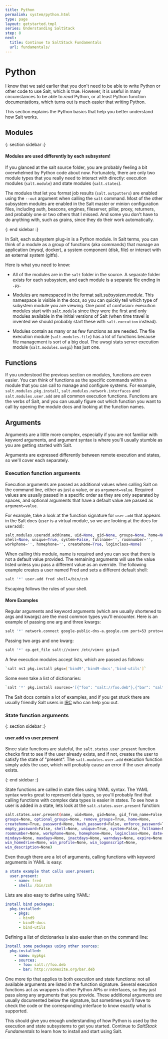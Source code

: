 ```yaml
---
title: Python
permalink: system/python.html
type: page
layout: getstarted.tmpl
series: Understanding SaltStack
step: 8
next:
  title: Continue to SaltStack Fundamentals 
  url: fundamentals/
---
```


# Python

I know that we said earlier that you don't need to be able to write Python or other code to use Salt, which is true. However, it is useful in many circumstances to be able to *read* Python, or at least Python function documentations, which turns out is much easier that writing Python.

This section explains the Python basics that help you better understand how Salt works.

## Modules

{: section sidebar :}

#### Modules are used differently by each subsystem!

If you glanced at the salt source folder, you are probably feeling a bit overwhelmed by Python code about now. Fortunately, there are only two module types that you really need to interact with directly: execution modules (`salt.module`) and state modules (`salt.states`).

The modules that let you format job results (`salt.outputters`) are enabled using the `--out` argument when calling the `salt` command. Most of the other subsystem modules are enabled in the Salt master or minion configuration files, including auth, beacons, engines, fileserver, pillar, proxy, returners, and probably one or two others that I missed. And some you don't have to do anything with, such as grains, since they do their work automatically.

{: end sidebar :}

In Salt, each subsystem plug-in is a Python module. In Salt terms, you can think of a module as a group of functions (aka commands) that manage an application (mysql, docker), a system component (disk, file) or interact with an external system (gitfs).

Here is what you need to know:

- All of the modules are in the `salt` folder in the source. A separate folder exists for each subsystem, and each module is a separate file ending in `.py`.

- Modules are namespaced in the format salt.*subsystem*.*module*. This namespace is visible in the docs, so you can quickly tell which type of subystem module you are viewing. One point of confusion: execution modules start with `salt.module` since they were the first and only modules available in the initial versions of Salt (when time travel is invented we should probably start these with `salt.execution` instead).

- Modules contain as many or as few functions as are needed. The file execution module (`salt.modules.file`) has a lot of functions because file management is sort of a big deal. The uwsgi stats server execution module (`salt.modules.uwsgi`) has just one.

## Functions

If you understood the previous section on modules, functions are even easier. You can think of functions as the specific commands within a module that you can call to manage and configure systems. For example, `salt.modules.pkg.install`, `salt.modules.network.interfaces` and `salt.modules.user.add` are all common execution functions. Functions are the verbs of Salt, and you can usually figure out which function you want to call by opening the module docs and looking at the function names.

## Arguments

Arguments are a little more complex, especially if you are not familiar with keyword arguments, and argument syntax is where you'll usually stumble as you are getting started with Salt. 

Arguments are expressed differently between remote execution and states, so we'll cover each separately.

### Execution function arguments

Execution arguments are passed as additional values when calling Salt on the command line, either as just a value, or as `argument=value`. Required values are usually passed in a specific order as they are only separated by spaces, and optional arguments that have a default value are passed as `argument=value`.

For example, take a look at the function signature for `user.add` that appears in the Salt docs (`user` is a virtual module, so we are looking at the docs for `useradd`):

```python
salt.modules.useradd.add(name, uid=None, gid=None, groups=None, home=None,
shell=None, unique=True, system=False, fullname='', roomnumber='',
workphone='', homephone='', createhome=True, loginclass=None)
```

When calling this module, name is required and you can see that there is not a default value provided. The remaining arguments will use the value listed unless you pass a different value as an override. The following example creates a user named Fred and sets a different default shell:

```bash
salt '*' user.add fred shell=/bin/zsh
```

Escaping follows the rules of your shell.

#### More Examples

Regular arguments and keyword arguments (which are usually shortened to args and kwargs) are the most common types you'll encounter. Here is an example of passing one arg and three kwargs:

```bash
salt '*' network.connect google-public-dns-a.google.com port=53 proto=udp timeout=3
```

Passing two args and one kwarg:

```bash
salt '*' cp.get_file salt://vimrc /etc/vimrc gzip=5
```

A few execution modules accept lists, which are passed as follows:

```bash
`salt ns1 pkg.install pkgs=['bind9','bind9-docs','bind-utils']`
```

Some even take a list of dictionaries:

```bash
`salt '*' pkg.install sources='[{"foo": "salt://foo.deb"},{"bar": "salt://bar.deb"}]'`
```

The Salt docs contain a lot of examples, and if you get stuck there are usually friendly Salt users in [IRC](http://webchat.freenode.net/?channels=salt&uio=mj10cnvljjk9dhj1zsyxmd10cnvl83) who can help you out.

### State function arguments

{: section sidebar :}

#### user.add vs user.present

Since state functions are stateful, the `salt.states.user.present` function checks first to see if the user already exists, and if not, creates the user to satisfy the state of "present". The `salt.modules.user.add` execution function simply adds the user, which will probably cause an error if the user already exists. 

{: end sidebar :}

State functions are called in state files using YAML syntax. The YAML syntax works great to represent data types, so you'll probably find that calling functions with complex data types is easier in states. To see how a user is added in a state, lets look at the `salt.states.user.present` function:

```bash
salt.states.user.present(name, uid=None, gid=None, gid_from_name=False,
groups=None, optional_groups=None, remove_groups=True, home=None,
createhome=True, password=None, hash_password=False, enforce_password=True,
empty_password=False, shell=None, unique=True, system=False, fullname=None,
roomnumber=None, workphone=None, homephone=None, loginclass=None, date=None,
mindays=None, maxdays=None, inactdays=None, warndays=None, expire=None,
win_homedrive=None, win_profile=None, win_logonscript=None,
win_description=None)
```

Even though there are a lot of arguments, calling functions with keyword arguments in YAML is easy:

```yaml
a state example that calls user.present:
  user.present:
    - name: fred
    - shell: /bin/zsh
```

Lists are also easy to define using YAML:

```yaml
install bind packages:
  pkg.installed:
    - pkgs:
      - bind9
      - bind9-docs
      - bind-utils
```

Defining a list of dictionaries is also easier than on the command line:

```yaml
Install some packages using other sources:
  pkg.installed:
    - name: mypkgs
    - sources:
      - foo: salt://foo.deb
      - bar: http://somesite.org/bar.deb
```

One more tip that applies to both execution and state functions: not all available arguments are listed in the function signature. Several execution functions act as wrappers to other Python APIs or interfaces, so they just pass along any arguments that you provide. These additional arguments are usually documented below the signature, but sometimes you'll have to check the code or the corresponding interface to know exactly what is supported.

This should give you enough understanding of how Python is used by the execution and state subsystems to get you started. Continue to *SaltStack Fundamentals* to learn how to install and start using Salt.
